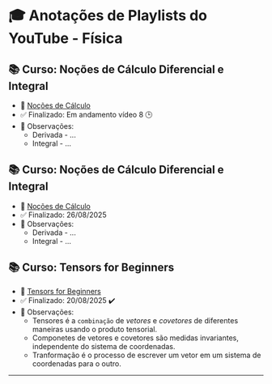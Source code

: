 # 🎓 Anotações de Playlists do YouTube - Física

<!-- Perguntas para o resumo - Qual foi a ideia central? Qual exemplo foi usado? Qual a conclusão mais importante? -->

## 📚 Curso: Noções de Cálculo Diferencial e Integral
- 📌 [Noções de Cálculo](https://www.youtube.com/playlist?list=PLV2ClAMG4tOiMNZFvRjuYuzf8-3Eye1F7)
- ✅ Finalizado: Em andamento vídeo 8 :clock3:
- 📝 Observações:
  - Derivada - ... 
  - Integral - ...

## 📚 Curso: Noções de Cálculo Diferencial e Integral
- 📌 [Noções de Cálculo](https://www.youtube.com/playlist?list=PLV2ClAMG4tOiMNZFvRjuYuzf8-3Eye1F7)
- ✅ Finalizado: 26/08/2025
- 📝 Observações:
  - Derivada - ... 
  - Integral - ...
    
## 📚 Curso: Tensors for Beginners
- 📌 [Tensors for Beginners](https://www.youtube.com/playlist?list=PLJHszsWbB6hrkmmq57lX8BV-o-YIOFsiG)
- ✅ Finalizado: 20/08/2025 :heavy_check_mark:
- 📝 Observações:
  - Tensores é a ` combinação ` de *vetores* e *covetores* de diferentes maneiras usando o produto tensorial.
  - Componetes de vetores e covetores são medidas  invariantes, independente do sistema de coordenadas.
  - Tranformação é o processo de escrever um vetor em um sistema de coordenadas para o outro. 
---
